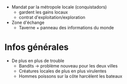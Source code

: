 
- Mandat par la métropole locale (conquistadors)
	- gardent les gains locaux
	- contrat d'exploitation/exploration
- Zone d'échange
	- Taverne + panneau des informations du monde

# Infos générales

- De plus en plus de trouble 
	- Bandits -> problème nouveau pour les deux villes
	- Créatures locales de plus en plus virulentes
	- Hommes poissons sur la côte harcèlent les bateaux 